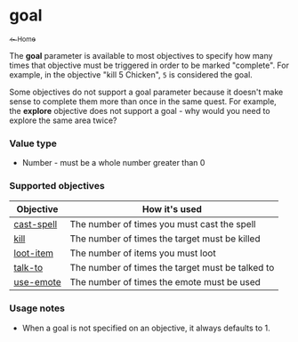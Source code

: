 # goal

<a href="../index.md"><sub>← Home</sub></a>

The **goal** parameter is available to most objectives to specify how many times that objective must be triggered in order to be marked "complete". For example, in the objective "kill 5 Chicken", `5` is considered the goal.

Some objectives do not support a goal parameter because it doesn't make sense to complete them more than once in the same quest. For example, the **explore** objective does not support a goal - why would you need to explore the same area twice?

### Value type

* Number - must be a whole number greater than 0

### Supported objectives

| Objective | How it's used |
|---|---|
| [cast-spell](../objectives/cast-spell.md) | The number of times you must cast the spell |
| [kill](../objectives/kill.md) | The number of times the target must be killed |
| [loot-item](../objectives/loot-item.md) | The number of items you must loot |
| [talk-to](../objectives/talk-to.md) | The number of times the target must be talked to |
| [use-emote](../objectives/use-emote.md) | The number of times the emote must be used |

### Usage notes

* When a goal is not specified on an objective, it always defaults to 1.
